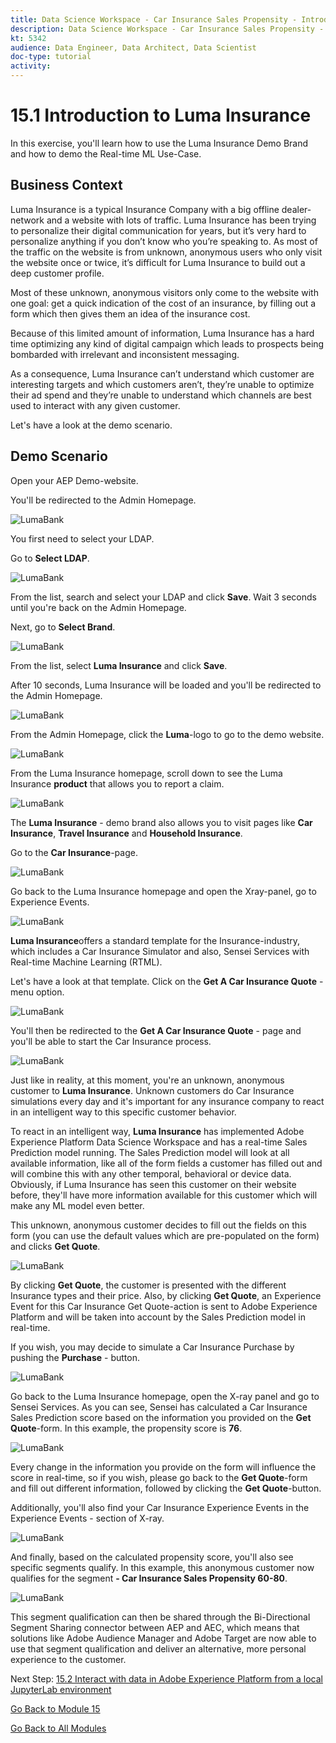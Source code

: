 ```yaml
---
title: Data Science Workspace - Car Insurance Sales Propensity - Introduction to Luma Insurance
description: Data Science Workspace - Car Insurance Sales Propensity - Introduction to Luma Insurance
kt: 5342
audience: Data Engineer, Data Architect, Data Scientist
doc-type: tutorial
activity: 
---
```


# 15.1 Introduction to Luma Insurance

In this exercise, you'll learn how to use the Luma Insurance Demo Brand and how to demo the Real-time ML Use-Case.

## Business Context

Luma Insurance is a typical Insurance Company with a big offline dealer-network and a website with lots of traffic.
Luma Insurance has been trying to personalize their digital communication for years, but it’s very hard to personalize anything if you don’t know who you’re speaking to. As most of the traffic on the website is from unknown, anonymous users who only visit the website once or twice, it’s difficult for Luma Insurance to build out a deep customer profile.

Most of these unknown, anonymous visitors only come to the website with one goal: get a quick indication of the cost of an insurance, by filling out a form which then gives them an idea of the insurance cost.

Because of this limited amount of information, Luma Insurance has a hard time optimizing any kind of digital campaign which leads to prospects being bombarded with irrelevant and inconsistent messaging.

As a consequence, Luma Insurance can’t understand which customer are interesting targets and which customers aren’t, they’re unable to optimize their ad spend and they’re unable to understand which channels are best used to interact with any given customer.

Let's have a look at the demo scenario.

## Demo Scenario

Open your AEP Demo-website.

You'll be redirected to the Admin Homepage.

![LumaBank](./images/1.png)

You first need to select your LDAP.

Go to **Select LDAP**.

![LumaBank](./images/2a.png)

From the list, search and select your LDAP and click **Save**. Wait 3 seconds until you're back on the Admin Homepage.

Next, go to **Select Brand**.

![LumaBank](./images/2.png)

From the list, select **Luma Insurance** and click **Save**.

After 10 seconds, Luma Insurance will be loaded and you'll be redirected to the Admin Homepage.

![LumaBank](./images/4.png)

From the Admin Homepage, click the **Luma**-logo to go to the demo website.

![LumaBank](./images/4a.png)

From the Luma Insurance homepage, scroll down to see the Luma Insurance **product** that allows you to report a claim.

![LumaBank](./images/5.png)

The **Luma Insurance** - demo brand also allows you to visit pages like **Car Insurance**, **Travel Insurance** and **Household Insurance**.

Go to the **Car Insurance**-page.

![LumaBank](./images/6.png)

Go back to the Luma Insurance homepage and open the Xray-panel, go to Experience Events.

![LumaBank](./images/6a.png)

**Luma Insurance**offers a standard template for the Insurance-industry, which includes a Car Insurance Simulator and also, Sensei Services with Real-time Machine Learning (RTML).

Let's have a look at that template. Click on the **Get A Car Insurance Quote** - menu option.

![LumaBank](./images/7a.png)

You'll then be redirected to the **Get A Car Insurance Quote** - page and you'll be able to start the Car Insurance process.

![LumaBank](./images/7b.png)

Just like in reality, at this moment, you're an unknown, anonymous customer to **Luma Insurance**. Unknown customers do Car Insurance simulations every day and it's important for any insurance company to react in an intelligent way to this specific customer behavior.

To react in an intelligent way, **Luma Insurance** has implemented Adobe Experience Platform Data Science Workspace and has a real-time Sales Prediction model running. The Sales Prediction model will look at all available information, like all of the form fields a customer has filled out and will combine this with any other temporal, behavioral or device data. Obviously, if Luma Insurance has seen this customer on their website before, they'll have more information available for this customer which will make any ML model even better.

This unknown, anonymous customer decides to fill out the fields on this form (you can use the default values which are pre-populated on the form) and clicks **Get Quote**.

![LumaBank](./images/7c.png)

By clicking **Get Quote**, the customer is presented with the different Insurance types and their price.
Also, by clicking **Get Quote**, an Experience Event for this Car Insurance Get Quote-action is sent to Adobe Experience Platform and will be taken into account by the Sales Prediction model in real-time.

If you wish, you may decide to simulate a Car Insurance Purchase by pushing the **Purchase** - button.

![LumaBank](./images/7cp.png)

Go back to the Luma Insurance homepage, open the X-ray panel and go to Sensei Services.
As you can see, Sensei has calculated a Car Insurance Sales Prediction score based on the information you provided on the **Get Quote**-form. In this example, the propensity score is **76**.

![LumaBank](./images/7d.png)

Every change in the information you provide on the form will influence the score in real-time, so if you wish, please go back to the **Get Quote**-form and fill out different information, followed by clicking the **Get Quote**-button.

Additionally, you'll also find your Car Insurance Experience Events in the Experience Events - section of X-ray.

![LumaBank](./images/9.png)

And finally, based on the calculated propensity score, you'll also see specific segments qualify. In this example, this anonymous customer now qualifies for the segment **- Car Insurance Sales Propensity 60-80**.

![LumaBank](./images/8.png)

This segment qualification can then be shared through the Bi-Directional Segment Sharing connector between AEP and AEC, which means that solutions like Adobe Audience Manager and Adobe Target are now able to use that segment qualification and deliver an alternative, more personal experience to the customer.

Next Step: [15.2 Interact with data in Adobe Experience Platform from a local JupyterLab environment](./ex2.md)

[Go Back to Module 15](./data-science-workspace-car-insurance-sales-propensity.md)

[Go Back to All Modules](../../README.md)

